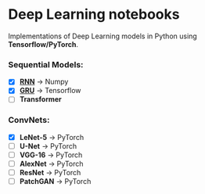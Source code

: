 # Deep Learning notebooks
Implementations of Deep Learning models in Python using __Tensorflow/PyTorch__. 

### Sequential Models:
- [x] [__RNN__](https://medium.com/nerd-for-tech/recurrent-neural-networks-3a0adb1d4515) -> Numpy
- [x] [__GRU__](https://medium.com/nerd-for-tech/premier-league-predictions-using-artificial-intelligence-7421dddc8778) -> Tensorflow
- [ ] __Transformer__
### ConvNets:
- [x] __LeNet-5__ -> PyTorch
- [ ] __U-Net__ -> PyTorch
- [ ] __VGG-16__ -> PyTorch
- [ ] __AlexNet__ -> PyTorch
- [ ] __ResNet__ -> PyTorch
- [ ] __PatchGAN__ -> PyTorch
